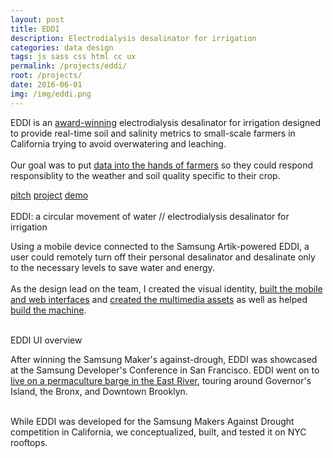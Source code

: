 ```yaml
---
layout: post
title: EDDI
description: Electrodialysis desalinator for irrigation
categories: data design
tags: js sass css html cc ux
permalink: /projects/eddi/
root: /projects/
date: 2016-06-01
img: /img/eddi.png
---
```


EDDI is an <a href="https://news.samsung.com/us/samsung-awards-eddi-iot-developer-team-winner-makers-against-drought-mad-global-challenge-curtis-sasaki/" target="_blank">award-winning</a> electrodialysis desalinator for irrigation designed to provide real-time soil and salinity metrics to small-scale farmers in California trying to avoid overwatering and leaching. 
<br>
<br>
Our goal was to put <a href="{{ site.baseurl }}/img/eddi/EDDI_pitch.pdf" target="_blank">data into the hands of farmers</a> so they could respond responsiblity to the weather and soil quality specific to their crop.

<div class="materials center">
	<a href="{{ site.baseurl }}/img/eddi/EDDI_pitch.pdf" target="_blank" class="post-resource" id="sources">pitch</a>
	<a href="https://www.youtube.com/watch?v=UJFghMIfyXA" target="_blank" class="post-resource" id="sources">project</a>
	<a href="{{ site.baseurl }}/img/eddi/eddi-demo.m4v" target="_blank" class="post-resource" id="sources">demo</a>
</div>


<div class="img_row">
	<img class="col half" src="{{ site.baseurl }}/img/eddi/eddi-waterday-loop.gif" alt="" title="eddi identity"/>
	<img class="col half" src="{{ site.baseurl }}/img/eddi/eddi.png" alt="" title="eddi product"/>
</div>
<div class="col three caption">
	EDDI: a circular movement of water // electrodialysis desalinator for irrigation
</div>

Using a mobile device connected to the Samsung Artik-powered EDDI, a user could remotely turn off their personal desalinator and desalinate only to the necessary levels to save water and energy. 
<br>
<br>
As the design lead on the team, I created the visual identity, <a href="https://github.com/water-alchemists" target="_blank">built the mobile and web interfaces</a> and <a href="https://www.youtube.com/watch?v=UJFghMIfyXA" target="_blank">created the multimedia assets</a> as well as helped <a href="https://medium.com/vision-for-tomorrow/one-year-later-how-eddi-went-from-idea-to-game-changing-drought-solution-a8f041cf8b8" target="_blank">build the machine</a>. 

<div class="img_full">
	<img class="col three" src="{{ site.baseurl }}/img/eddi/eddi_ui.png" alt="" title="eddi ui shots"/>
	<img class="col one" src="{{ site.baseurl }}/img/eddi/nav.gif" alt="" title="eddi ui shots"/>
	<img class="col one" src="{{ site.baseurl }}/img/eddi/dashboard.gif" alt="" title="eddi ui shots"/>
	<img class="col one" src="{{ site.baseurl }}/img/eddi/troubleshoot.gif" alt="" title="eddi ui shots"/>
</div>
<div class="col three caption">
	EDDI UI overview
</div>

After winning the Samsung Maker's against-drough, EDDI was showcased at the Samsung Developer's Conference in San Francisco. EDDI went on to <a href="https://medium.com/vision-for-tomorrow/one-year-later-how-eddi-went-from-idea-to-game-changing-drought-solution-a8f041cf8b8" target="_blank">live on a permaculture barge in the East River</a>, touring around Governor's Island, the Bronx, and Downtown Brooklyn.

<div class="img_full">
	<img class="col two" src="{{ site.baseurl }}/img/eddi/build/EDDIam00.jpg" alt="" title="eddi build process"/>
	<img class="col one" src="{{ site.baseurl }}/img/eddi/build/EDDIam06.jpg" alt="" title="eddi build process"/>
</div>
<div class="col three caption">
	While EDDI was developed for the Samsung Makers Against Drought competition in California, we conceptualized, built, and tested it on NYC rooftops.
</div>